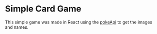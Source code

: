 # Simple Card Game

This simple game was made in React using the [pokeApi]() to get the images and names.